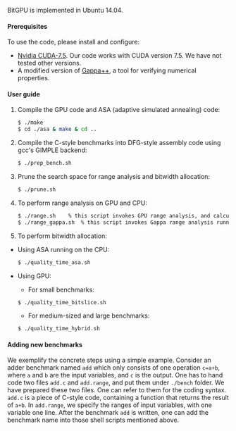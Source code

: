 BitGPU is implemented in Ubuntu 14.04.

#### Prerequisites
To use the code, please install and configure:
- [Nvidia CUDA-7.5](https://developer.nvidia.com/cuda-downloads). Our code works with CUDA version 7.5. We have not tested other versions.
- A modified version of [Gappa++](https://github.com/YeDeheng/gappa), a tool for verifying numerical properties.

#### User guide
1. Compile the GPU code and ASA (adaptive simulated annealing) code:

    ```sh
    $ ./make
    $ cd ./asa & make & cd ..
    ```

2. Compile the C-style benchmarks into DFG-style assembly code using gcc's GIMPLE backend:

    ```sh
    $ ./prep_bench.sh
    ```
3. Prune the search space for range analysis and bitwidth allocation:

    ```sh
    $ ./prune.sh
    ```

4. To perform range analysis on GPU and CPU:

    ```sh
    $ ./range.sh    % this script invokes GPU range analysis, and calculates the GPU runtime.
    $ ./range_gappa.sh  % this script invokes Gappa range analysis running on the CPU, and calculates the CPU runtime, which is compared to the above GPU runtime.
    ```
5. To perform bitwidth allocation:
  * Using ASA running on the CPU:

    ```sh
    $ ./quality_time_asa.sh
    ```
  * Using GPU: 
    - For small benchmarks:

    ```sh
    $ ./quality_time_bitslice.sh
    ```

    - For medium-sized and large benchmarks:

    ```sh
    $ ./quality_time_hybrid.sh
    ```

#### Adding new benchmarks
We exemplify the concrete steps using a simple example. 
Consider an adder benchmark named `add` which only consists of one operation `c=a+b`, where `a` and `b` are the input variables, and `c` is the output. 
One has to hand code two files `add.c` and `add.range`, and put them under `./bench` folder.
We have prepared these two files. One can refer to them for the coding syntax. `add.c` is a piece of C-style code, containing a function that returns the result of `a+b`. In `add.range`, we specify the ranges of input variables, with one variable one line. 
After the benchmark `add` is written, one can add the benchmark name into those shell scripts mentioned above. 